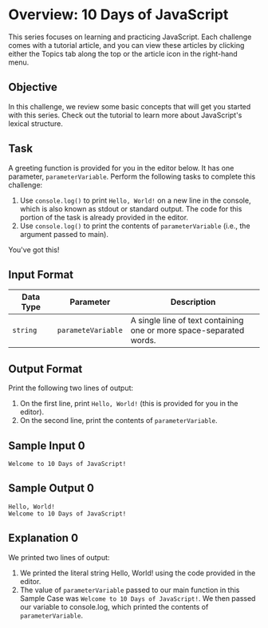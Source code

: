 # Overview: 10 Days of JavaScript
This series focuses on learning and practicing JavaScript. Each challenge comes with a tutorial article, and you can view these articles by clicking either the Topics tab along the top or the article icon in the right-hand menu.

## Objective
In this challenge, we review some basic concepts that will get you started with this series. Check out the tutorial to learn more about JavaScript's lexical structure.

## Task
A greeting function is provided for you in the editor below. It has one parameter, `parameterVariable`. 
Perform the following tasks to complete this challenge:
1. Use `console.log()` to print `Hello, World!` on a new line in the console, which is also known as stdout or standard output. The code for this portion of the task is already provided in the editor.
2. Use `console.log()` to print the contents of `parameterVariable` (i.e., the argument passed to main).

You've got this!

## Input Format
| Data Type   | Parameter          | Description                                                             |
|-------------|--------------------|-------------------------------------------------------------------------|
| `string`    | `parameteVariable` | A single line of text containing <br>one or more space-separated words. |

## Output Format
Print the following two lines of output:
1. On the first line, print `Hello, World!` (this is provided for you in the editor).
2. On the second line, print the contents of `parameterVariable`.

## Sample Input 0
```
Welcome to 10 Days of JavaScript!
```

## Sample Output 0
```
Hello, World!
Welcome to 10 Days of JavaScript!
```

## Explanation 0
We printed two lines of output:
1. We printed the literal string Hello, World! using the code provided in the editor.
2. The value of `parameterVariable` passed to our main function in this Sample Case was `Welcome to 10 Days of JavaScript!`. 
We then passed our variable to console.log, which printed the contents of `parameterVariable`. 

